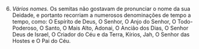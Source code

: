 ﻿6. *Vários nomes.* Os semitas não gostavam de pronunciar o nome da sua Deidade, e portanto  recorriam a numerosos denominações de tempo a tempo, como: O Espírito de Deus, O Senhor, O Anjo do Senhor, O Todo-Poderoso, O Santo, O Mais Alto, Adonai, O Ancião dos Dias, O Senhor Deus de Israel, O Criador do Céu e da Terra, Kírios, Jah, O Senhor das Hostes e O Pai do Céu.